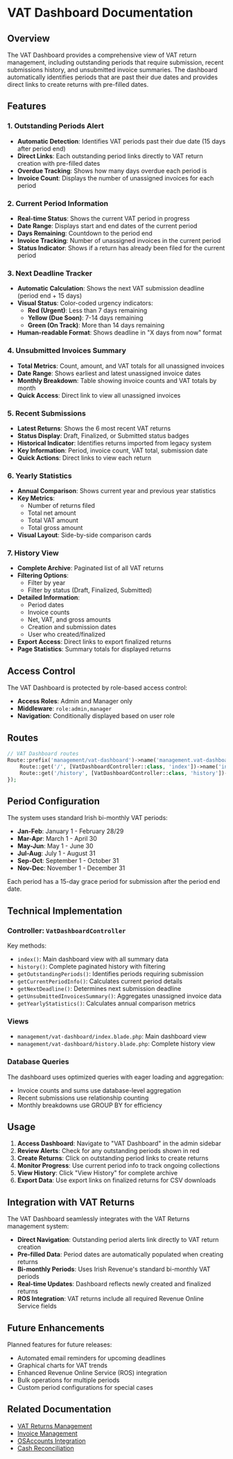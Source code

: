 # VAT Dashboard Documentation

## Overview

The VAT Dashboard provides a comprehensive view of VAT return management, including outstanding periods that require submission, recent submissions history, and unsubmitted invoice summaries. The dashboard automatically identifies periods that are past their due dates and provides direct links to create returns with pre-filled dates.

## Features

### 1. Outstanding Periods Alert
- **Automatic Detection**: Identifies VAT periods past their due date (15 days after period end)
- **Direct Links**: Each outstanding period links directly to VAT return creation with pre-filled dates
- **Overdue Tracking**: Shows how many days overdue each period is
- **Invoice Count**: Displays the number of unassigned invoices for each period

### 2. Current Period Information
- **Real-time Status**: Shows the current VAT period in progress
- **Date Range**: Displays start and end dates of the current period
- **Days Remaining**: Countdown to the period end
- **Invoice Tracking**: Number of unassigned invoices in the current period
- **Status Indicator**: Shows if a return has already been filed for the current period

### 3. Next Deadline Tracker
- **Automatic Calculation**: Shows the next VAT submission deadline (period end + 15 days)
- **Visual Status**: Color-coded urgency indicators:
  - **Red (Urgent)**: Less than 7 days remaining
  - **Yellow (Due Soon)**: 7-14 days remaining
  - **Green (On Track)**: More than 14 days remaining
- **Human-readable Format**: Shows deadline in "X days from now" format

### 4. Unsubmitted Invoices Summary
- **Total Metrics**: Count, amount, and VAT totals for all unassigned invoices
- **Date Range**: Shows earliest and latest unassigned invoice dates
- **Monthly Breakdown**: Table showing invoice counts and VAT totals by month
- **Quick Access**: Direct link to view all unassigned invoices

### 5. Recent Submissions
- **Latest Returns**: Shows the 6 most recent VAT returns
- **Status Display**: Draft, Finalized, or Submitted status badges
- **Historical Indicator**: Identifies returns imported from legacy system
- **Key Information**: Period, invoice count, VAT total, submission date
- **Quick Actions**: Direct links to view each return

### 6. Yearly Statistics
- **Annual Comparison**: Shows current year and previous year statistics
- **Key Metrics**:
  - Number of returns filed
  - Total net amount
  - Total VAT amount
  - Total gross amount
- **Visual Layout**: Side-by-side comparison cards

### 7. History View
- **Complete Archive**: Paginated list of all VAT returns
- **Filtering Options**:
  - Filter by year
  - Filter by status (Draft, Finalized, Submitted)
- **Detailed Information**: 
  - Period dates
  - Invoice counts
  - Net, VAT, and gross amounts
  - Creation and submission dates
  - User who created/finalized
- **Export Access**: Direct links to export finalized returns
- **Page Statistics**: Summary totals for displayed returns

## Access Control

The VAT Dashboard is protected by role-based access control:
- **Access Roles**: Admin and Manager only
- **Middleware**: `role:admin,manager`
- **Navigation**: Conditionally displayed based on user role

## Routes

```php
// VAT Dashboard routes
Route::prefix('management/vat-dashboard')->name('management.vat-dashboard.')->group(function () {
    Route::get('/', [VatDashboardController::class, 'index'])->name('index');
    Route::get('/history', [VatDashboardController::class, 'history'])->name('history');
});
```

## Period Configuration

The system uses standard Irish bi-monthly VAT periods:
- **Jan-Feb**: January 1 - February 28/29
- **Mar-Apr**: March 1 - April 30
- **May-Jun**: May 1 - June 30
- **Jul-Aug**: July 1 - August 31
- **Sep-Oct**: September 1 - October 31
- **Nov-Dec**: November 1 - December 31

Each period has a 15-day grace period for submission after the period end date.

## Technical Implementation

### Controller: `VatDashboardController`

Key methods:
- `index()`: Main dashboard view with all summary data
- `history()`: Complete paginated history with filtering
- `getOutstandingPeriods()`: Identifies periods requiring submission
- `getCurrentPeriodInfo()`: Calculates current period details
- `getNextDeadline()`: Determines next submission deadline
- `getUnsubmittedInvoicesSummary()`: Aggregates unassigned invoice data
- `getYearlyStatistics()`: Calculates annual comparison metrics

### Views

- `management/vat-dashboard/index.blade.php`: Main dashboard view
- `management/vat-dashboard/history.blade.php`: Complete history view

### Database Queries

The dashboard uses optimized queries with eager loading and aggregation:
- Invoice counts and sums use database-level aggregation
- Recent submissions use relationship counting
- Monthly breakdowns use GROUP BY for efficiency

## Usage

1. **Access Dashboard**: Navigate to "VAT Dashboard" in the admin sidebar
2. **Review Alerts**: Check for any outstanding periods shown in red
3. **Create Returns**: Click on outstanding period links to create returns
4. **Monitor Progress**: Use current period info to track ongoing collections
5. **View History**: Click "View History" for complete archive
6. **Export Data**: Use export links on finalized returns for CSV downloads

## Integration with VAT Returns

The VAT Dashboard seamlessly integrates with the VAT Returns management system:

- **Direct Navigation**: Outstanding period alerts link directly to VAT return creation
- **Pre-filled Data**: Period dates are automatically populated when creating returns
- **Bi-monthly Periods**: Uses Irish Revenue's standard bi-monthly VAT periods
- **Real-time Updates**: Dashboard reflects newly created and finalized returns
- **ROS Integration**: VAT returns include all required Revenue Online Service fields

## Future Enhancements

Planned features for future releases:
- Automated email reminders for upcoming deadlines
- Graphical charts for VAT trends
- Enhanced Revenue Online Service (ROS) integration
- Bulk operations for multiple periods
- Custom period configurations for special cases

## Related Documentation

- [VAT Returns Management](./vat-returns.md)
- [Invoice Management](./invoice-management.md)
- [OSAccounts Integration](./osaccounts-integration.md)
- [Cash Reconciliation](./cash-reconciliation.md)